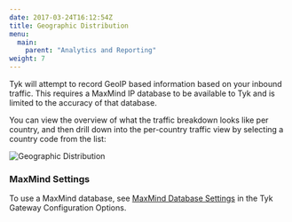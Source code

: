 ```yaml
---
date: 2017-03-24T16:12:54Z
title: Geographic Distribution
menu:
  main:
    parent: "Analytics and Reporting"
weight: 7 
---
```


Tyk will attempt to record GeoIP based information based on your inbound traffic. This requires a MaxMind IP database to be available to Tyk and is limited to the accuracy of that database.

You can view the overview of what the traffic breakdown looks like per country, and then drill down into the per-country traffic view by selecting a country code from the list:

![Geographic Distribution](/img/2.10/geographic_dist.png)

### MaxMind Settings

To use a MaxMind database, see [MaxMind Database Settings](/tyk-configuration-reference/tyk-gateway-configuration-options/#a-name-enable-geo-ip-a-enable-geo-ip) in the Tyk Gateway Configuration Options.